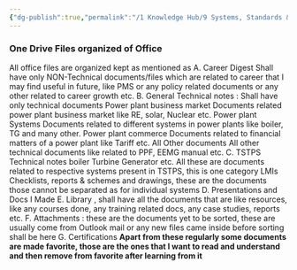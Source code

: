 ```yaml
---
{"dg-publish":true,"permalink":"/1 Knowledge Hub/9 Systems, Standards & Plans IN PLACE/1 Career SS&P/Files Organized in OneDrive/","noteIcon":""}
---
```


### One Drive Files organized of Office
 All office files are organized kept as mentioned as 
    A. Career Digest
        Shall have only NON-Technical documents/files which are related to career that I may find useful in future, like PMS or any policy related documents or any other related to career growth etc.
    B. General Technical notes : Shall have only technical documents
        Power plant business market
            Documents related power plant business market like RE, solar, Nuclear etc.
        Power plant Systems
            Documents related to different systems in power plants like boiler, TG and many other. 
        Power plant commerce
            Documents related to financial matters of a power plant like Tariff etc.
        All Other documents
            All other technical documents like related to PPF, EEMG manual etc.
    C. TSTPS Technical notes 
        boiler
        Turbine
        Generator etc. All these are documents related to respective systems present in TSTPS, this is one category
        LMIs
        Checklists, reports & schemes and drawings, these are the documents those cannot be separated as for individual systems
    D. Presentations and Docs I Made
    E. Library ,
	     shall have all the documents that are like resources, like any courses done, any training related docs, any case studies, reports etc.
    F. Attachments : these are the documents yet to be sorted, these are usually come from Outlook mail or any new files came inside before sorting shall be here
    G. Certifications
**Apart from these regularly some documents are made favorite, those are the ones that I want to read and understand and then remove from favorite after learning from it**